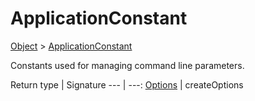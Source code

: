 # ApplicationConstant

[Object]() > [ApplicationConstant](nullfr/faylixe/googlecodejam/client/application/ApplicationConstant.md)

<p>Constants used for managing command
 line parameters.</p>

Return type | Signature
--- | ---:
[Options]() | createOptions

